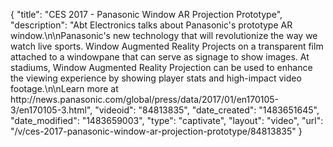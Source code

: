 {
    "title": "CES 2017 - Panasonic Window AR Projection Prototype",
    "description": "Abt Electronics talks about Panasonic's prototype AR window.\n\nPanasonic's new technology that will revolutionize the way we watch live sports. Window Augmented Reality Projects on a transparent film attached to a windowpane that can serve as signage to show images. At stadiums, Window Augmented Reality Projection can be used to enhance the viewing experience by showing player stats and high-impact video footage.\n\nLearn more at http:\/\/news.panasonic.com\/global\/press\/data\/2017\/01\/en170105-3\/en170105-3.html",
    "videoid": "84813835",
    "date_created": "1483651645",
    "date_modified": "1483659003",
    "type": "captivate",
    "layout": "video",
    "url": "\/v\/ces-2017-panasonic-window-ar-projection-prototype\/84813835"
}
